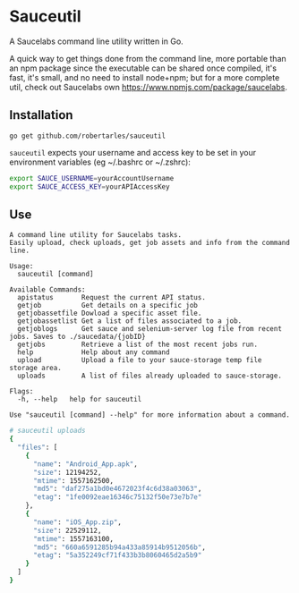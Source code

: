# Sauceutil

A Saucelabs command line utility written in Go.

A quick way to get things done from the command line, more portable than an npm package since the executable can be shared once compiled, it's fast, it's small, and no need to install node+npm; but for a more complete util, check out Saucelabs own https://www.npmjs.com/package/saucelabs.

## Installation

`go get github.com/robertarles/sauceutil`

`sauceutil` expects your username and access key to be set in your environment variables (eg ~/.bashrc or ~/.zshrc):

``` bash
export SAUCE_USERNAME=yourAccountUsername
export SAUCE_ACCESS_KEY=yourAPIAccessKey
```

## Use

``` text
A command line utility for Saucelabs tasks.
Easily upload, check uploads, get job assets and info from the command line.

Usage:
  sauceutil [command]

Available Commands:
  apistatus       Request the current API status.
  getjob          Get details on a specific job
  getjobassetfile Dowload a specific asset file.
  getjobassetlist Get a list of files associated to a job.
  getjoblogs      Get sauce and selenium-server log file from recent jobs. Saves to ./saucedata/{jobID}
  getjobs         Retrieve a list of the most recent jobs run.
  help            Help about any command
  upload          Upload a file to your sauce-storage temp file storage area.
  uploads         A list of files already uploaded to sauce-storage.

Flags:
  -h, --help   help for sauceutil

Use "sauceutil [command] --help" for more information about a command.

```

``` bash
# sauceutil uploads  
{
  "files": [
    {
      "name": "Android_App.apk",
      "size": 12194252,
      "mtime": 1557162500,
      "md5": "daf275a1bd0e4672023f4c6d38a03063",
      "etag": "1fe0092eae16346c75132f50e73e7b7e"
    },
    {
      "name": "iOS_App.zip",
      "size": 22529112,
      "mtime": 1557163100,
      "md5": "660a6591285b94a433a85914b9512056b",
      "etag": "5a352249cf71f433b3b8060465d2a5b9"
    }
  ]
}  
```
